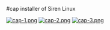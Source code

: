 #cap
installer of Siren Linux

[![cap-1.png](https://i.postimg.cc/7YQQ94gc/cap-1.png)](https://postimg.cc/3dmBrPfC)
[![cap-2.png](https://i.postimg.cc/CLV667tC/cap-2.png)](https://postimg.cc/9zJpDdcz)
[![cap-3.png](https://i.postimg.cc/Jh9QH4C3/cap-3.png)](https://postimg.cc/bG9nKPJd)
